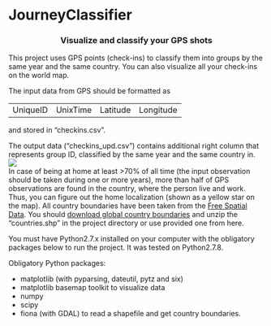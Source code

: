 JourneyClassifier
=================
<html>
<head>
<h3 align="center">Visualize and classify your GPS shots</h3>
</head>

<body>
<p>This project uses GPS points (check-ins) to classify them into groups by the same year and the same country. You can also visualize all your check-ins on the world map.</p>
<p>The input data from GPS should be formatted as
<table style="width:100%">
  <tr>
    <td>UniqueID</td>
    <td>UnixTime</td>		
    <td>Latitude</td>
    <td>Longitude</td>
  </tr>
</table> and stored in “checkins.csv”.
</p>
The output data (“checkins_upd.csv”) contains additional right column that represents group ID, classified by the same year and the same country in.
<div><img src="https://www.dropbox.com/s/40b59n1qpfmg3i7/output_map.png?dl=1"/></div>
In case of being at home at least >70% of all time (the input observation should be taken during one or more years), more than half of GPS observations are found in the country, where the person live and work. Thus, you can figure out the home localization (shown as a yellow star on the map).
All country boundaries have been taken from the <a href="http://www.diva-gis.org/Data">Free Spatial Data</a>. You should <a href="http://biogeo.ucdavis.edu/data/world/countries_shp.zip">download global country boundaries</a> and unzip the “countries.shp” in the project directory or use provided one from here.

You must have Python2.7.x installed on your computer with the obligatory packages below to run the project. It was tested on Python2.7.8.
<p>Obligatory Python packages:</p>
<ul>
    <li>matplotlib (with pyparsing, dateutil, pytz and six)</li>
	<li>matplotlib basemap toolkit to visualize data</li>
	<li>numpy</li>
	<li>scipy</li>
	<li>fiona (with GDAL) to read a shapefile and get country boundaries.
</ul>
</body>
</html>
